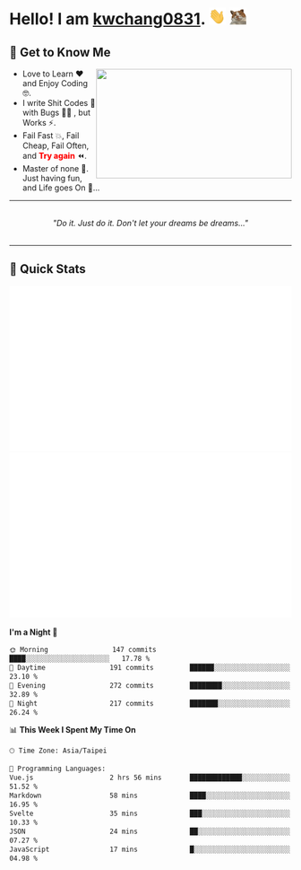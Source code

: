 <h1> <span>Hello! I am <a href="https://github.com/kwchang0831">kwchang0831</a>.</span> <img src="./assets/hi.gif" width="30px" height="30px">  <img src="./assets/cool-cat.gif" height="30px"></h1>
</h1>

## 🎉 Get to Know Me

<a href="#"><img align="right" src="https://media.tenor.com/S5qCffxIFdUAAAAC/the-muppet-kermit-the-frog.gif" width="349" height="195" /></a>

- Love to Learn ❤️ and Enjoy Coding 🤓.
- I write Shit Codes 💩 with Bugs 🐛🐛 , but Works ⚡️.
- Fail Fast 💥, Fail Cheap, Fail Often, and <span style="color:red;font-weight:800;">Try again</span> ⏪️.
- Master of none 🤪. Just having fun, and Life goes On 🌱...

<hr/>
<br/>
<div align="center">
<i>"Do it. Just do it. Don't let your dreams be dreams..." </i>
</div>
<br/>
<hr/>

## 🙈 Quick Stats

![overview](https://raw.githubusercontent.com/kwchang0831/kwchang0831/output/generated/overview.svg)
![languages](https://raw.githubusercontent.com/kwchang0831/kwchang0831/output/generated/languages.svg)

<!--START_SECTION:waka-->
**I'm a Night 🦉** 

```text
🌞 Morning                147 commits         ████░░░░░░░░░░░░░░░░░░░░░   17.78 % 
🌆 Daytime                191 commits         ██████░░░░░░░░░░░░░░░░░░░   23.10 % 
🌃 Evening                272 commits         ████████░░░░░░░░░░░░░░░░░   32.89 % 
🌙 Night                  217 commits         ███████░░░░░░░░░░░░░░░░░░   26.24 % 
```


📊 **This Week I Spent My Time On** 

```text
🕑︎ Time Zone: Asia/Taipei

💬 Programming Languages: 
Vue.js                   2 hrs 56 mins       █████████████░░░░░░░░░░░░   51.52 % 
Markdown                 58 mins             ████░░░░░░░░░░░░░░░░░░░░░   16.95 % 
Svelte                   35 mins             ███░░░░░░░░░░░░░░░░░░░░░░   10.33 % 
JSON                     24 mins             ██░░░░░░░░░░░░░░░░░░░░░░░   07.27 % 
JavaScript               17 mins             █░░░░░░░░░░░░░░░░░░░░░░░░   04.98 % 
```


<!--END_SECTION:waka-->
